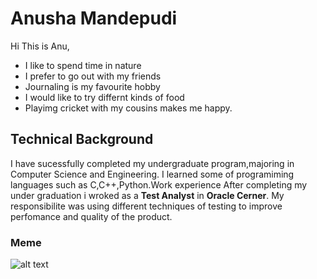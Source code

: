 # Anusha Mandepudi
Hi This is Anu, 
- I like to spend time in nature
- I prefer to go out with my friends
- Journaling is my favourite hobby
- I would like to try differnt kinds of food
- Playimg cricket with my cousins makes me happy.
## Technical Background
I have sucessfully completed my undergraduate program,majoring in Computer Science and Engineering.
I learned some of programiming languages such as C,C++,Python.Work experience After completing my under graduation i wroked as a **Test Analyst** in **Oracle Cerner**.
My responsibilite was using different techniques of testing  to improve perfomance and quality of the product.
### Meme
![alt text](https://cdn.britannica.com/45/5645-050-B9EC0205/head-treasure-flower-disk-flowers-inflorescence-ray.jpg)
